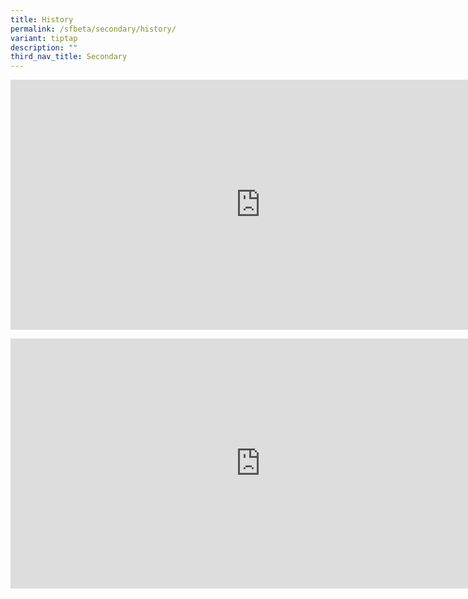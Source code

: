 ```yaml
---
title: History
permalink: /sfbeta/secondary/history/
variant: tiptap
description: ""
third_nav_title: Secondary
---
```

<div class="iframe-wrapper"><iframe height="400" width="800" allowfullscreen="true" frameborder="0" src="https://docs.google.com/forms/d/e/1FAIpQLSdpKrp9FMw4kseIqpgnMQWG975OJWEx2pEf87VT5UxsaLtvWw/viewform?embedded=true"></iframe></div><p></p><div class="iframe-wrapper"><iframe height="400" width="800" allowfullscreen="true" frameborder="0" src="https://docs.google.com/spreadsheets/d/e/2PACX-1vQZlcHxw0Q-SRpr5R9iMKuhwKXISwvpjmD_2hHQj3XM4Na-S-lsb-VCFBcbfYS8XUcQWlv3Or3OCptY/pubhtml?widget=true&amp;headers=false"></iframe></div><p></p>